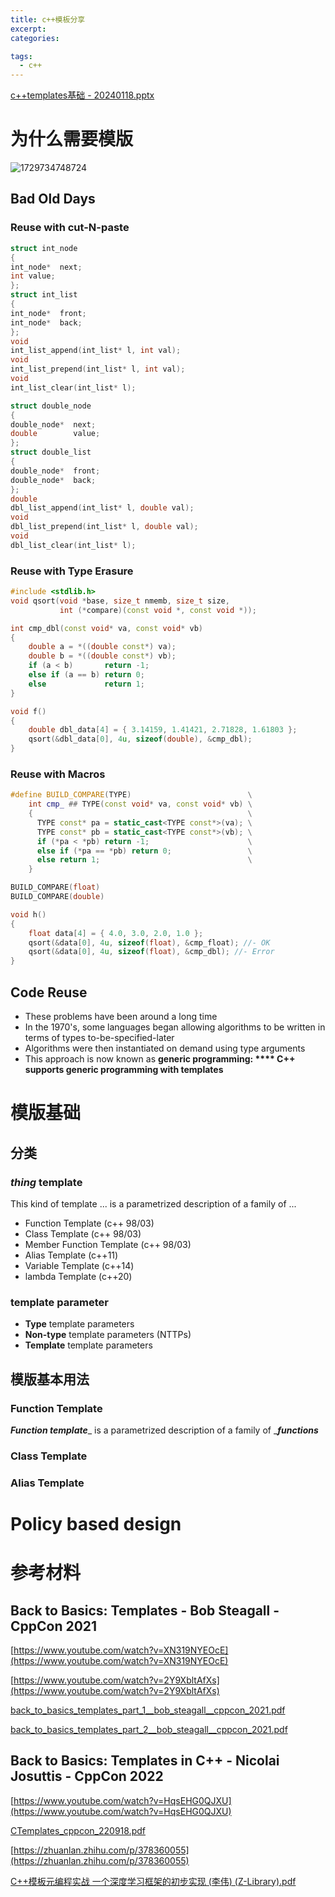 ```yaml
---
title: c++模板分享
excerpt: 
categories:

tags:
  - c++
---
```

[c++templates基础 - 20240118.pptx](https://www.yuque.com/attachments/yuque/0/2024/pptx/34951004/1705561090412-c384c966-e607-4231-8b3f-64e3cff125b1.pptx)

# 为什么需要模版

![1729734748724](https://manchey.github.io/assets/image/20240114_c++模版分享/1729734748724.png)

## Bad Old Days

### Reuse with cut-N-paste

```cpp
struct int_node
{
int_node*  next;
int value;
};
struct int_list
{
int_node*  front;
int_node*  back;
};
void
int_list_append(int_list* l, int val);
void
int_list_prepend(int_list* l, int val);
void
int_list_clear(int_list* l);
```

```cpp
struct double_node
{
double_node*  next;
double        value;
};
struct double_list
{
double_node*  front;
double_node*  back;
};
double
dbl_list_append(int_list* l, double val);
void
dbl_list_prepend(int_list* l, double val);
void
dbl_list_clear(int_list* l);
```

### Reuse with Type Erasure

```cpp
#include <stdlib.h>
void qsort(void *base, size_t nmemb, size_t size,
           int (*compare)(const void *, const void *));

int cmp_dbl(const void* va, const void* vb)
{
    double a = *((double const*) va);
    double b = *((double const*) vb);
    if (a < b)       return -1;
    else if (a == b) return 0;
    else             return 1;
}

void f()
{
    double dbl_data[4] = { 3.14159, 1.41421, 2.71828, 1.61803 };
    qsort(&dbl_data[0], 4u, sizeof(double), &cmp_dbl); 
}
```

### Reuse with Macros

```cpp
#define BUILD_COMPARE(TYPE)                          \
    int cmp_ ## TYPE(const void* va, const void* vb) \
    {                                                \
      TYPE const* pa = static_cast<TYPE const*>(va); \
      TYPE const* pb = static_cast<TYPE const*>(vb); \
      if (*pa < *pb) return -1;                      \
      else if (*pa == *pb) return 0;                 \
      else return 1;                                 \
    }

BUILD_COMPARE(float)
BUILD_COMPARE(double)

void h()
{
    float data[4] = { 4.0, 3.0, 2.0, 1.0 }; 
    qsort(&data[0], 4u, sizeof(float), &cmp_float); //- OK 
    qsort(&data[0], 4u, sizeof(float), &cmp_dbl); //- Error
}
```

## Code Reuse

+ These problems have been around a long time
+ In the 1970's, some languages began allowing algorithms to be written in terms of types to-be-specified-later
+ Algorithms were then instantiated on demand using type arguments
+ This approach is now known as **generic programming:
  ****	C++ supports generic programming with templates**

# 模版基础

## 分类

### _thing_ template

This kind of template ... is a parametrized description of a family of ...

+ Function Template (c++ 98/03)
+ Class Template (c++ 98/03)
+ Member Function Template (c++ 98/03)
+ Alias Template (c++11)
+ Variable Template (c++14)
+ lambda Template (c++20)

### template parameter

+ **Type** template parameters
+ **Non-type** template parameters (NTTPs)
+ **Template** template parameters

## 模版基本用法

### Function Template

_**Function template**__ is a parametrized description of a family of __**functions**_

### Class Template

### Alias Template

# Policy based design

# 参考材料

## Back to Basics: Templates - Bob Steagall - CppCon 2021

[https://www.youtube.com/watch?v=XN319NYEOcE](https://www.youtube.com/watch?v=XN319NYEOcE)

[https://www.youtube.com/watch?v=2Y9XbltAfXs](https://www.youtube.com/watch?v=2Y9XbltAfXs)

[back_to_basics_templates_part_1__bob_steagall__cppcon_2021.pdf](https://www.yuque.com/attachments/yuque/0/2024/pdf/34951004/1705208112504-3a2c6219-9dd7-48fc-ba54-855b15b90aa7.pdf)

[back_to_basics_templates_part_2__bob_steagall__cppcon_2021.pdf](https://www.yuque.com/attachments/yuque/0/2024/pdf/34951004/1705208121516-a254d165-240a-40a9-abf3-4fe56bfbba61.pdf)

## Back to Basics: Templates in C++ - Nicolai Josuttis - CppCon 2022

[https://www.youtube.com/watch?v=HqsEHG0QJXU](https://www.youtube.com/watch?v=HqsEHG0QJXU)

[CTemplates_cppcon_220918.pdf](https://www.yuque.com/attachments/yuque/0/2024/pdf/34951004/1705243711474-86e491f5-07cc-4f7a-b7a9-4a95dc06b578.pdf)

[https://zhuanlan.zhihu.com/p/378360055](https://zhuanlan.zhihu.com/p/378360055)

[C++模板元编程实战 一个深度学习框架的初步实现 (李伟) (Z-Library).pdf](https://www.yuque.com/attachments/yuque/0/2024/pdf/34951004/1705538240325-b48ea75d-9bbe-479e-9277-b1621b1de0b5.pdf)
